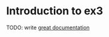 # Introduction to ex3

TODO: write [great documentation](http://jacobian.org/writing/what-to-write/)
